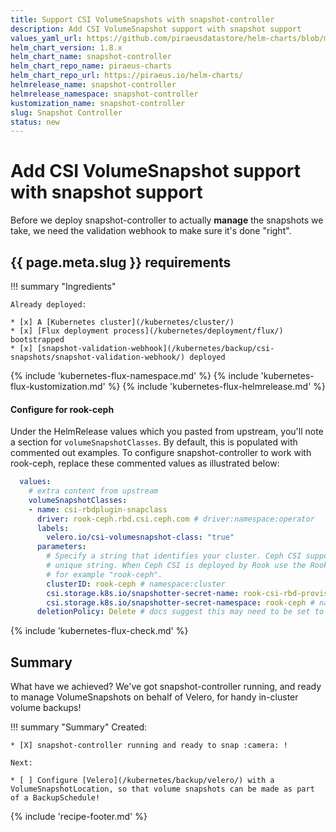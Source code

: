 ```yaml
---
title: Support CSI VolumeSnapshots with snapshot-controller
description: Add CSI VolumeSnapshot support with snapshot support
values_yaml_url: https://github.com/piraeusdatastore/helm-charts/blob/main/charts/snapshot-controller/values.yaml
helm_chart_version: 1.8.x
helm_chart_name: snapshot-controller
helm_chart_repo_name: piraeus-charts
helm_chart_repo_url: https://piraeus.io/helm-charts/
helmrelease_name: snapshot-controller
helmrelease_namespace: snapshot-controller
kustomization_name: snapshot-controller
slug: Snapshot Controller
status: new
---
```


# Add CSI VolumeSnapshot support with snapshot support

Before we deploy snapshot-controller to actually **manage** the snapshots we take, we need the validation webhook to make sure it's done "right".

## {{ page.meta.slug }} requirements

!!! summary "Ingredients"

    Already deployed:

    * [x] A [Kubernetes cluster](/kubernetes/cluster/)
    * [x] [Flux deployment process](/kubernetes/deployment/flux/) bootstrapped
    * [x] [snapshot-validation-webhook](/kubernetes/backup/csi-snapshots/snapshot-validation-webhook/) deployed

{% include 'kubernetes-flux-namespace.md' %}
{% include 'kubernetes-flux-kustomization.md' %}
{% include 'kubernetes-flux-helmrelease.md' %}

#### Configure for rook-ceph

Under the HelmRelease values which you pasted from upstream, you'll note a section for `volumeSnapshotClasses`. By default, this is populated with commented out examples. To configure snapshot-controller to work with rook-ceph, replace these commented values as illustrated below:

```yaml  title="/{{ page.meta.helmrelease_namespace }}/helmrelease-{{ page.meta.helmrelease_name }}.yaml (continued)"
  values:
    # extra content from upstream
    volumeSnapshotClasses:
    - name: csi-rbdplugin-snapclass
      driver: rook-ceph.rbd.csi.ceph.com # driver:namespace:operator
      labels:
        velero.io/csi-volumesnapshot-class: "true"
      parameters:
        # Specify a string that identifies your cluster. Ceph CSI supports any
        # unique string. When Ceph CSI is deployed by Rook use the Rook namespace,
        # for example "rook-ceph".
        clusterID: rook-ceph # namespace:cluster
        csi.storage.k8s.io/snapshotter-secret-name: rook-csi-rbd-provisioner
        csi.storage.k8s.io/snapshotter-secret-namespace: rook-ceph # namespace:cluster
      deletionPolicy: Delete # docs suggest this may need to be set to "Retain" for restoring
```

{% include 'kubernetes-flux-check.md' %}

## Summary

What have we achieved? We've got snapshot-controller running, and ready to manage VolumeSnapshots on behalf of Velero, for handy in-cluster volume backups!

!!! summary "Summary"
    Created:

    * [X] snapshot-controller running and ready to snap :camera: !

    Next:

    * [ ] Configure [Velero](/kubernetes/backup/velero/) with a VolumeSnapshotLocation, so that volume snapshots can be made as part of a BackupSchedule!

{% include 'recipe-footer.md' %}
